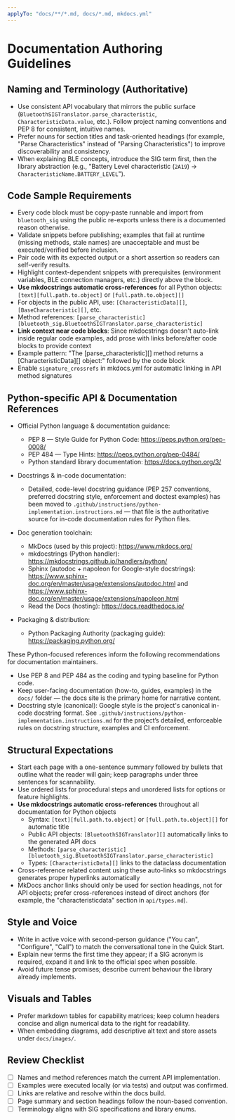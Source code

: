 ```yaml
---
applyTo: "docs/**/*.md, docs/*.md, mkdocs.yml"
---
```


# Documentation Authoring Guidelines

## Naming and Terminology (Authoritative)
 - Use consistent API vocabulary that mirrors the public surface (`BluetoothSIGTranslator.parse_characteristic`, `CharacteristicData.value`, etc.). Follow project naming conventions and PEP 8 for consistent, intuitive names.
 - Prefer nouns for section titles and task-oriented headings (for example, "Parse Characteristics" instead of "Parsing Characteristics") to improve discoverability and consistency.
- When explaining BLE concepts, introduce the SIG term first, then the library abstraction (e.g., "Battery Level characteristic (`2A19`) → `CharacteristicName.BATTERY_LEVEL`").

## Code Sample Requirements
- Every code block must be copy-paste runnable and import from `bluetooth_sig` using the public re-exports unless there is a documented reason otherwise.
 - Validate snippets before publishing; examples that fail at runtime (missing methods, stale names) are unacceptable and must be executed/verified before inclusion.
- Pair code with its expected output or a short assertion so readers can self-verify results.
- Highlight context-dependent snippets with prerequisites (environment variables, BLE connection managers, etc.) directly above the block.
- **Use mkdocstrings automatic cross-references** for all Python objects: `[text][full.path.to.object]` or `[full.path.to.object][]`
- For objects in the public API, use: `[CharacteristicData][]`, `[BaseCharacteristic][]`, etc.
- Method references: `[parse_characteristic][bluetooth_sig.BluetoothSIGTranslator.parse_characteristic]`
- **Link context near code blocks**: Since mkdocstrings doesn't auto-link inside regular code examples, add prose with links before/after code blocks to provide context
- Example pattern: "The [parse_characteristic][] method returns a [CharacteristicData][] object:" followed by the code block
- Enable `signature_crossrefs` in mkdocs.yml for automatic linking in API method signatures

## Python-specific API & Documentation References


- Official Python language & documentation guidance:
  - PEP 8 — Style Guide for Python Code: https://peps.python.org/pep-0008/
  - PEP 484 — Type Hints: https://peps.python.org/pep-0484/
  - Python standard library documentation: https://docs.python.org/3/

 - Docstrings & in-code documentation:
   - Detailed, code-level docstring guidance (PEP 257 conventions, preferred docstring style, enforcement and doctest examples) has been moved to `.github/instructions/python-implementation.instructions.md` — that file is the authoritative source for in-code documentation rules for Python files.

- Doc generation toolchain:
  - MkDocs (used by this project): https://www.mkdocs.org/
  - mkdocstrings (Python handler): https://mkdocstrings.github.io/handlers/python/
  - Sphinx (autodoc + napoleon for Google-style docstrings): https://www.sphinx-doc.org/en/master/usage/extensions/autodoc.html and https://www.sphinx-doc.org/en/master/usage/extensions/napoleon.html
  - Read the Docs (hosting): https://docs.readthedocs.io/

- Packaging & distribution:
  - Python Packaging Authority (packaging guide): https://packaging.python.org/

These Python-focused references inform the following recommendations for documentation maintainers.

- Use PEP 8 and PEP 484 as the coding and typing baseline for Python code.
- Keep user-facing documentation (how-to, guides, examples) in the `docs/` folder — the docs site is the primary home for narrative content.
- Docstring style (canonical): Google style is the project's canonical in-code docstring format. See `.github/instructions/python-implementation.instructions.md` for the project’s detailed, enforceable rules on docstring structure, examples and CI enforcement.

## Structural Expectations
- Start each page with a one-sentence summary followed by bullets that outline what the reader will gain; keep paragraphs under three sentences for scannability.
- Use ordered lists for procedural steps and unordered lists for options or feature highlights.
- **Use mkdocstrings automatic cross-references** throughout all documentation for Python objects
  - Syntax: `[text][full.path.to.object]` or `[full.path.to.object][]` for automatic title
  - Public API objects: `[BluetoothSIGTranslator][]` automatically links to the generated API docs
  - Methods: `[parse_characteristic][bluetooth_sig.BluetoothSIGTranslator.parse_characteristic]`
  - Types: `[CharacteristicData][]` links to the dataclass documentation
- Cross-reference related content using these auto-links so mkdocstrings generates proper hyperlinks automatically
 - MkDocs anchor links should only be used for section headings, not for API objects; prefer cross-references instead of direct anchors (for example, the "characteristicdata" section in `api/types.md`).

## Style and Voice
- Write in active voice with second-person guidance ("You can", "Configure", "Call") to match the conversational tone in the Quick Start.
- Explain new terms the first time they appear; if a SIG acronym is required, expand it and link to the official spec when possible.
- Avoid future tense promises; describe current behaviour the library already implements.

## Visuals and Tables
- Prefer markdown tables for capability matrices; keep column headers concise and align numerical data to the right for readability.
- When embedding diagrams, add descriptive alt text and store assets under `docs/images/`.

## Review Checklist
- [ ] Names and method references match the current API implementation.
- [ ] Examples were executed locally (or via tests) and output was confirmed.
- [ ] Links are relative and resolve within the docs build.
- [ ] Page summary and section headings follow the noun-based convention.
- [ ] Terminology aligns with SIG specifications and library enums.
